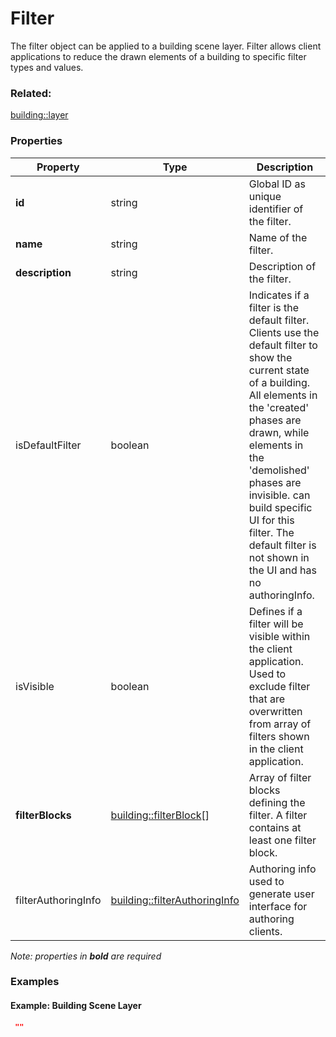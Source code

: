 # Filter

The filter object can be applied to a building scene layer. Filter allows client applications to reduce the drawn elements of a building to specific filter types and values.

### Related:

[building::layer](layer.md)
### Properties

| Property | Type | Description |
| --- | --- | --- |
| **id** | string | Global ID as unique identifier of the filter. |
| **name** | string | Name of the filter. |
| **description** | string | Description of the filter. |
| isDefaultFilter | boolean | Indicates if a filter is the default filter. Clients use the default filter to show the current state of a building. All elements in the 'created' phases are drawn, while elements in the 'demolished' phases are invisible. can build specific UI for this filter. The default filter is not shown in the UI and has no authoringInfo. |
| isVisible | boolean | Defines if a filter will be visible within the client application. Used to exclude filter that are overwritten from array of filters shown in the client application. |
| **filterBlocks** | [building::filterBlock](filterBlock.md)[] | Array of filter blocks defining the filter. A filter contains at least one filter block. |
| filterAuthoringInfo | [building::filterAuthoringInfo](filterAuthoringInfo.md) | Authoring info used to generate user interface for authoring clients. |

*Note: properties in **bold** are required*

### Examples 

#### Example: Building Scene Layer 

```json
 "" 
```

